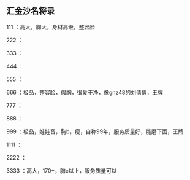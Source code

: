 ## 汇金沙名将录

111 ：高大，胸大，身材高级，整容脸

222 ：

333 ：

444 ：

555 ：

666 ：极品，整容脸，假胸，很爱干净，像gnz48的刘倩倩，王牌

777 ：

888 ：

999 ：极品，娃娃音，胸b，瘦，自称99年，服务质量好，能磨下面，王牌

1111 ：

2222 ：

3333 ：高大，170+，胸c以上，服务质量可以
